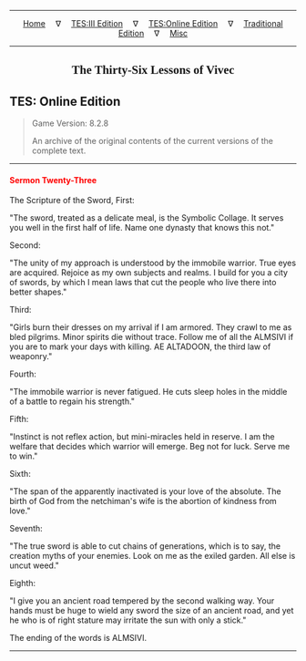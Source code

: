 
---

<!-- Jekyll Page Links -->

<center>
<a href="../../../../index.html">Home</a>
&emsp;&nabla;&emsp;
<a href="../../../index-tes3.html">TES:III Edition</a>
&emsp;&nabla;&emsp;
<a href="../../../index-teso.html">TES:Online Edition</a>
&emsp;&nabla;&emsp;
<a href="../../../index-traditional.html">Traditional Edition</a>
&emsp;&nabla;&emsp;
<a href="../../../index-misc.html">Misc</a>
</center>

<!-- Markdown Body Below: -->

---

<center>
<h2><span style="font-family:Georgia">The Thirty-Six Lessons of Vivec</span></h2>
</center>

## TES: Online Edition

> Game Version: 8.2.8
>
> An archive of the original contents of the current versions of the complete text.

---

#### <span style="color:red">Sermon Twenty-Three</span>

The Scripture of the Sword, First:

"The sword, treated as a delicate meal, is the Symbolic Collage. It serves you well in the first half of life. Name one dynasty that knows this not."

Second:

"The unity of my approach is understood by the immobile warrior. True eyes are acquired. Rejoice as my own subjects and realms. I build for you a city of swords, by which I mean laws that cut the people who live there into better shapes."

Third:

"Girls burn their dresses on my arrival if I am armored. They crawl to me as bled pilgrims. Minor spirits die without trace. Follow me of all the ALMSIVI if you are to mark your days with killing. AE ALTADOON, the third law of weaponry."

Fourth:

"The immobile warrior is never fatigued. He cuts sleep holes in the middle of a battle to regain his strength."

Fifth:

"Instinct is not reflex action, but mini-miracles held in reserve. I am the welfare that decides which warrior will emerge. Beg not for luck. Serve me to win."

Sixth:

"The span of the apparently inactivated is your love of the absolute. The birth of God from the netchiman's wife is the abortion of kindness from love."

Seventh:

"The true sword is able to cut chains of generations, which is to say, the creation myths of your enemies. Look on me as the exiled garden. All else is uncut weed."

Eighth:

"I give you an ancient road tempered by the second walking way. Your hands must be huge to wield any sword the size of an ancient road, and yet he who is of right stature may irritate the sun with only a stick."

The ending of the words is ALMSIVI.

---
